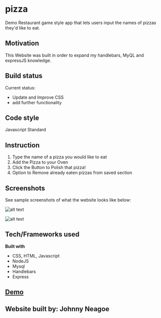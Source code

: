 # pizza
Demo Restaurant game style app that lets users input the names of pizzas they'd like to eat.

## Motivation

This Website was built in order to expand my handlebars, MyQL and expressJS knowledge.

## Build status

Current status:
- Update and Improve CSS
- add further functionality

## Code style

Javascript Standard

## Instruction

1. Type the name of a pizza you would like to eat
2. Add the Pizza to your Oven
3. Click the Button to Polish that pizza!
4. Option to Remove already eaten pizzas from saved section

## Screenshots 

See sample screenshots of what the website looks like below:


![alt text](https://github.com/JohnnyNeagoe/pizza/blob/master/assets/images/addPizza.png?raw=true)

![alt text](https://github.com/JohnnyNeagoe/pizza/blob/master/assets/images/removePizza.png?raw=true)

## Tech/Frameworks used

<b>Built with</b>

- CSS, HTML, Javascript
- NodeJS
- Mysql 
- Handlebars
- Express 


## [Demo](https://polish-pizza-app.herokuapp.com)

## Website built by: Johnny Neagoe

